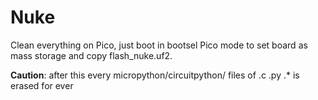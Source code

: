# Nuke

Clean everything on Pico, just boot in bootsel Pico mode to set board as mass storage and copy flash_nuke.uf2.


**Caution**: after this every micropython/circuitpython/ files of .c .py .* is erased for ever
